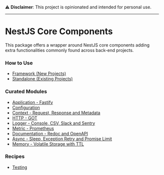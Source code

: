 ⚠️ **Disclaimer**: This project is opinionated and intended for personal use.

---

# NestJS Core Components

This package offers a wrapper around NestJS core components adding extra functionalities commonly found across back-end projects.

### How to Use

- [Framework (New Projects)](docs/usage/framework.md)
- [Standalone (Existing Projects)](docs/usage/standalone.md)

### Curated Modules

- [Application - Fastify](docs/module/app.md)
- [Configuration](docs/module/config.md)
- [Context - Request, Response and Metadata](docs/module/context.md)
- [HTTP - GOT](docs/module/http.md)
- [Logger - Console, CSV, Slack and Sentry](docs/module/logger.md)
- [Metric - Prometheus](docs/module/metric.md)
- [Documentation - Redoc and OpenAPI](docs/module/redoc.md)
- [Async - Sleep, Exception Retry and Promise Limit](docs/module/async.md)
- [Memory - Volatile Storage with TTL](docs/module/memory.md)

### Recipes

- [Testing](docs/recipe/test.md)
